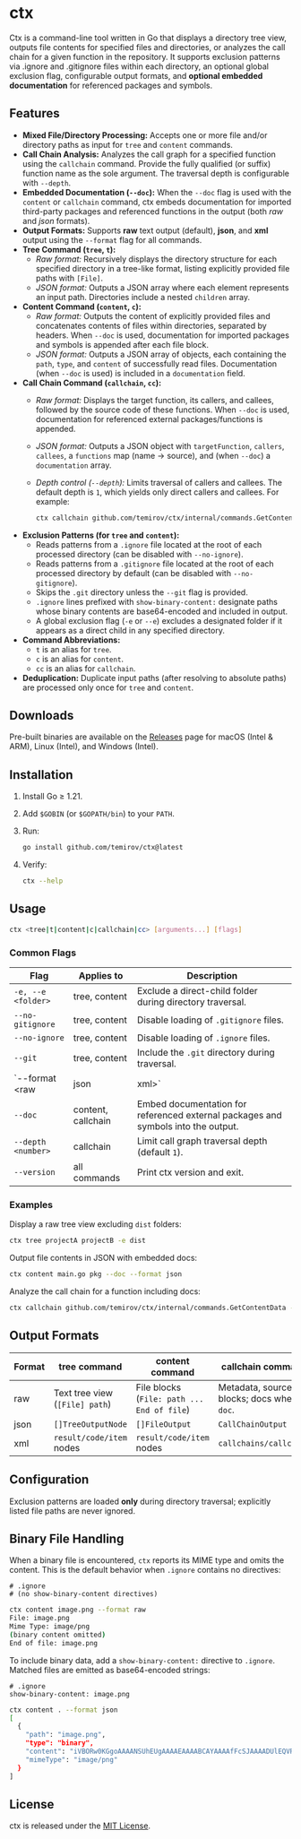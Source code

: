 # ctx

Ctx is a command-line tool written in Go that displays a directory tree view, outputs file contents for specified
files and directories, or analyzes the call chain for a given function in the repository. It supports exclusion patterns
via .ignore and .gitignore files within each directory, an optional global exclusion flag, configurable output formats,
and **optional embedded documentation** for referenced packages and symbols.

## Features

- **Mixed File/Directory Processing:** Accepts one or more file and/or directory paths as input for `tree` and `content`
  commands.
- **Call Chain Analysis:** Analyzes the call graph for a specified function using the `callchain` command. Provide the
  fully qualified (or suffix) function name as the sole argument. The traversal depth is configurable with `--depth`.
- **Embedded Documentation (`--doc`):** When the `--doc` flag is used with the `content` or `callchain` command,
  ctx embeds documentation for imported third-party packages and referenced functions in the output (both *raw* and
  *json* formats).
- **Output Formats:** Supports **raw** text output (default), **json**, and **xml** output using the `--format` flag for all
  commands.
- **Tree Command (`tree`, `t`):**
    - *Raw format:* Recursively displays the directory structure for each specified directory in a tree-like format,
      listing explicitly provided file paths with `[File]`.
    - *JSON format:* Outputs a JSON array where each element represents an input path. Directories include a nested
      `children` array.
- **Content Command (`content`, `c`):**
    - *Raw format:* Outputs the content of explicitly provided files and concatenates contents of files within
      directories, separated by headers. When `--doc` is used, documentation for imported packages and symbols is
      appended after each file block.
    - *JSON format:* Outputs a JSON array of objects, each containing the `path`, `type`, and `content` of successfully
      read files. Documentation (when `--doc` is used) is included in a `documentation` field.
- **Call Chain Command (`callchain`, `cc`):**
    - *Raw format:* Displays the target function, its callers, and callees, followed by the source code of these
      functions. When `--doc` is used, documentation for referenced external packages/functions is appended.
    - *JSON format:* Outputs a JSON object with `targetFunction`, `callers`, `callees`, a `functions` map (name →
      source), and (when `--doc`) a `documentation` array.
    - *Depth control (`--depth`):* Limits traversal of callers and callees. The default depth is `1`, which yields only
      direct callers and callees. For example:

      ```bash
      ctx callchain github.com/temirov/ctx/internal/commands.GetContentData --depth 2
      ```
- **Exclusion Patterns (for `tree` and `content`):**
    - Reads patterns from a `.ignore` file located at the root of each processed directory (can be disabled with
      `--no-ignore`).
    - Reads patterns from a `.gitignore` file located at the root of each processed directory by default (can be
      disabled with `--no-gitignore`).
    - Skips the `.git` directory unless the `--git` flag is provided.
    - `.ignore` lines prefixed with `show-binary-content:` designate paths whose binary contents are base64-encoded and included in output.
    - A global exclusion flag (`-e` or `--e`) excludes a designated folder if it appears as a direct child in any
      specified directory.
- **Command Abbreviations:**
    - `t` is an alias for `tree`.
    - `c` is an alias for `content`.
    - `cc` is an alias for `callchain`.
- **Deduplication:** Duplicate input paths (after resolving to absolute paths) are processed only once for `tree` and
  `content`.

## Downloads

Pre-built binaries are available on the
[Releases](https://github.com/temirov/ctx/releases) page for macOS (Intel & ARM), Linux (Intel), and Windows (Intel).

## Installation

1. Install Go ≥ 1.21.
2. Add `$GOBIN` (or `$GOPATH/bin`) to your `PATH`.
3. Run:

   ```bash
   go install github.com/temirov/ctx@latest
   ```

4. Verify:

   ```bash
   ctx --help
   ```

## Usage

```bash
ctx <tree|t|content|c|callchain|cc> [arguments...] [flags]
```

### Common Flags

| Flag                  | Applies to         | Description |
|-----------------------|--------------------|---------------------------------------------------------------|
| `-e, --e <folder>`    | tree, content      | Exclude a direct-child folder during directory traversal. |
| `--no-gitignore`      | tree, content      | Disable loading of `.gitignore` files. |
| `--no-ignore`         | tree, content      | Disable loading of `.ignore` files. |
| `--git`               | tree, content      | Include the `.git` directory during traversal. |
| `--format <raw|json|xml>` | all commands       | Select output format (default `raw`). |
| `--doc`               | content, callchain | Embed documentation for referenced external packages and symbols into the output. |
| `--depth <number>`    | callchain          | Limit call graph traversal depth (default `1`). |
| `--version`           | all commands       | Print ctx version and exit. |

### Examples

Display a raw tree view excluding `dist` folders:

```bash
ctx tree projectA projectB -e dist
```

Output file contents in JSON with embedded docs:

```bash
ctx content main.go pkg --doc --format json
```

Analyze the call chain for a function including docs:

```bash
ctx callchain github.com/temirov/ctx/internal/commands.GetContentData --depth 2 --doc --format raw
```

## Output Formats

| Format | tree command                   | content command                            | callchain command |
|--------|--------------------------------|--------------------------------------------|------------------|
| raw    | Text tree view (`[File] path`) | File blocks (`File: path ... End of file`) | Metadata, source blocks; docs when `--doc`. |
| json   | `[]TreeOutputNode`             | `[]FileOutput`                             | `CallChainOutput` |
| xml    | `result/code/item` nodes       | `result/code/item` nodes                   | `callchains/callchain` |

## Configuration

Exclusion patterns are loaded **only** during directory traversal; explicitly listed file paths are never ignored.

## Binary File Handling

When a binary file is encountered, `ctx` reports its MIME type and omits the content. This is the default behavior when `.ignore` contains no directives:

```
# .ignore
# (no show-binary-content directives)
```

```bash
ctx content image.png --format raw
File: image.png
Mime Type: image/png
(binary content omitted)
End of file: image.png
```

To include binary data, add a `show-binary-content:` directive to `.ignore`. Matched files are emitted as base64-encoded strings:

```
# .ignore
show-binary-content: image.png
```

```bash
ctx content . --format json
[
  {
    "path": "image.png",
    "type": "binary",
    "content": "iVBORw0KGgoAAAANSUhEUgAAAAEAAAABCAYAAAAfFcSJAAAADUlEQVR42mP8/5+hHgAHggJ/PdpvJwAAAABJRU5ErkJggg==",
    "mimeType": "image/png"
  }
]
```

## License

ctx is released under the [MIT License](MIT-LICENSE).

